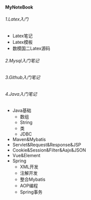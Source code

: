 #### MyNoteBook
###### 1.Latex入门

- Latex笔记
- Latex模板
- 数模国二Latex源码

###### 2.Mysql入门笔记

###### 3.Github入门笔记

###### 4.Java入门笔记

- Java基础
  - 数组
  - String
  - 类
  - JDBC
- Maven&Mybatis
- Servlet&Request&Response&JSP
- Cookie&Session&Filter&Aajx&JSON
- Vue&Element
- Spring
  - XML开发
  - 注解开发
  - 整合Mybatis
  - AOP编程
  - Spring事务

